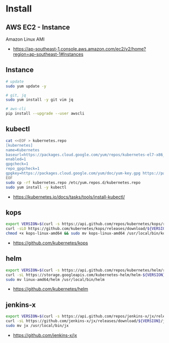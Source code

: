 # Install

## AWS EC2 - Instance

Amazon Linux AMI

* https://ap-southeast-1.console.aws.amazon.com/ec2/v2/home?region=ap-southeast-1#Instances

## Instance

```bash
# update
sudo yum update -y

# git, jq
sudo yum install -y git vim jq

# aws-cli
pip install --upgrade --user awscli
```

## kubectl

```bash
cat <<EOF > kubernetes.repo
[kubernetes]
name=Kubernetes
baseurl=https://packages.cloud.google.com/yum/repos/kubernetes-el7-x86_64
enabled=1
gpgcheck=1
repo_gpgcheck=1
gpgkey=https://packages.cloud.google.com/yum/doc/yum-key.gpg https://packages.cloud.google.com/yum/doc/rpm-package-key.gpg
EOF
sudo cp -rf kubernetes.repo /etc/yum.repos.d/kubernetes.repo
sudo yum install -y kubectl
```

* <https://kubernetes.io/docs/tasks/tools/install-kubectl/>

## kops

```bash
export VERSION=$(curl -s https://api.github.com/repos/kubernetes/kops/releases/latest | grep tag_name | cut -d'"' -f4)
curl -sLO https://github.com/kubernetes/kops/releases/download/${VERSION}/kops-linux-amd64
chmod +x kops-linux-amd64 && sudo mv kops-linux-amd64 /usr/local/bin/kops
```

* <https://github.com/kubernetes/kops>

## helm

```bash
export VERSION=$(curl -s https://api.github.com/repos/kubernetes/helm/releases/latest | grep tag_name | cut -d'"' -f4)
curl -sL https://storage.googleapis.com/kubernetes-helm/helm-${VERSION}-linux-amd64.tar.gz | tar xzv
sudo mv linux-amd64/helm /usr/local/bin/helm
```

* <https://github.com/kubernetes/helm>

## jenkins-x

```bash
export VERSION=$(curl -s https://api.github.com/repos/jenkins-x/jx/releases/latest | grep tag_name | cut -d'"' -f4)
curl -sL https://github.com/jenkins-x/jx/releases/download/${VERSION}/jx-linux-amd64.tar.gz | tar xzv 
sudo mv jx /usr/local/bin/jx
```

* <https://github.com/jenkins-x/jx>
